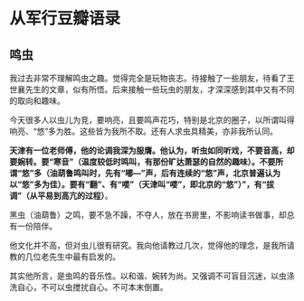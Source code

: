 # 从军行豆瓣语录

## 鸣虫

我过去非常不理解鸣虫之趣。觉得完全是玩物丧志。待接触了一些朋友，待看了王世襄先生的文章，似有所悟。后来接触一些玩虫的朋友，才深深感到其中又有不同的取向和趣味。

今天很多人以虫儿为竞，要响亮，且要鸣声花巧，特别是北京的圈子，以所谓叫得响亮、“悠”多为胜。这些皆为我所不取。还有人求虫具精美，亦非我所认同。

**天津有一位老师傅，他的论调我深为服膺。他认为，听虫如同听戏，不要音高，却要婉转。要“寒音”（温度较低时鸣叫，有那份旷达萧瑟的自然的趣味）。不要所谓“悠”多（油葫鲁鸣叫时，先有“嘟—”声，后有连续的“悠”声，北京普遍认为以“悠”多为佳）。要有“翻”、有“喽”（天津叫“喽”，即北京的“悠”）”，有“拔调”（从平易到高亢的过程）**。

黑虫（油葫鲁）之鸣，要不急不躁，不夺人，放在书房里，不影响读书做事，却总有一份陪伴。

他文化并不高，但对虫儿很有研究。我向他请教过几次，觉得他的理念，是我所请教的几位老先生中最有启发的。

其实他所言，是虫鸣的音乐性。以和谐、婉转为尚。又强调不可盲目沉迷，以虫涤洗自心，不可以虫搅扰自心。不可本末倒置。
